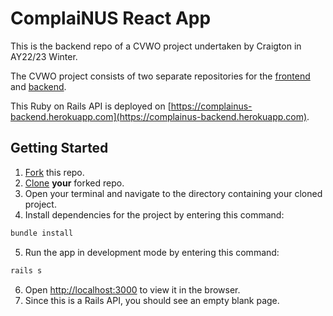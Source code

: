# ComplaiNUS React App
This is the backend repo of a CVWO project undertaken by Craigton in AY22/23 Winter.

The CVWO project consists of two separate repositories for the [frontend](https://github.com/craigtonlian/complainus-frontend) and [backend](https://github.com/craigtonlian/complainus-backend).

This Ruby on Rails API is deployed on [https://complainus-backend.herokuapp.com](https://complainus-backend.herokuapp.com).

## Getting Started
1. [Fork](https://docs.github.com/en/get-started/quickstart/fork-a-repo#forking-a-repository) this repo.
2. [Clone](https://docs.github.com/en/get-started/quickstart/fork-a-repo#cloning-your-forked-repository) **your** forked repo.
3. Open your terminal and navigate to the directory containing your cloned project.
4. Install dependencies for the project by entering this command:

```bash
bundle install
```

5. Run the app in development mode by entering this command:

```bash
rails s
```

6. Open [http://localhost:3000](http://localhost:3000) to view it in the browser.
7. Since this is a Rails API, you should see an empty blank page.

